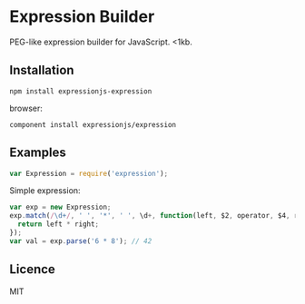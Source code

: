 # Expression Builder

PEG-like expression builder for JavaScript. <1kb.

## Installation

```
npm install expressionjs-expression
```

browser:

```
component install expressionjs/expression
```

## Examples

```js
var Expression = require('expression');
```

Simple expression:

```js
var exp = new Expression;
exp.match(/\d+/, ' ', '*', ' ', \d+, function(left, $2, operator, $4, right){
  return left * right;
});
var val = exp.parse('6 * 8'); // 42
```

## Licence

MIT
